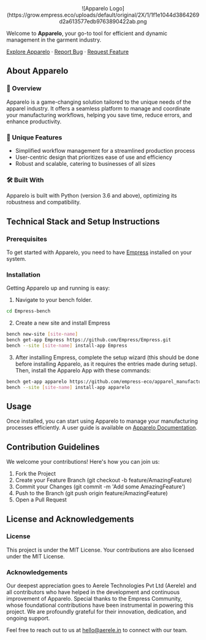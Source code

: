 <div align="center">
![Apparelo Logo](https://grow.empress.eco/uploads/default/original/2X/1/1f1e1044d3864269d2a613577edb9763890422ab.png
</div>

Welcome to **Apparelo**, your go-to tool for efficient and dynamic management in the garment industry. 

<a href="https://empress.eco/">Explore Apparelo</a>
·
<a href="https://github.com/empress-eco/apparel_manufacturing/issues">Report Bug</a>
·
<a href="https://github.com/empress-eco/apparel_manufacturing/issues/new">Request Feature</a>

## About Apparelo

### 📖 Overview
Apparelo is a game-changing solution tailored to the unique needs of the apparel industry. It offers a seamless platform to manage and coordinate your manufacturing workflows, helping you save time, reduce errors, and enhance productivity.

### 🌟 Unique Features
- Simplified workflow management for a streamlined production process
- User-centric design that prioritizes ease of use and efficiency
- Robust and scalable, catering to businesses of all sizes

### 🛠 Built With
Apparelo is built with Python (version 3.6 and above), optimizing its robustness and compatibility.

## Technical Stack and Setup Instructions

### Prerequisites
To get started with Apparelo, you need to have [Empress](https://Empress.io/docs) installed on your system.

### Installation
Getting Apparelo up and running is easy:

1. Navigate to your bench folder.
```sh
cd Empress-bench
```
2. Create a new site and install Empress
```sh
bench new-site [site-name]
bench get-app Empress https://github.com/Empress/Empress.git
bench --site [site-name] install-app Empress
```
3. After installing Empress, complete the setup wizard (this should be done before installing Apparelo, as it requires the entries made during setup). Then, install the Apparelo App with these commands:

```sh
bench get-app apparelo https://github.com/empress-eco/apparel_manufacturing.git
bench --site [site-name] install-app apparelo
```

## Usage
Once installed, you can start using Apparelo to manage your manufacturing processes efficiently. A user guide is available on [Apparelo Documentation](https://grow.empress.eco/).

## Contribution Guidelines
We welcome your contributions! Here's how you can join us:

1. Fork the Project
2. Create your Feature Branch (git checkout -b feature/AmazingFeature)
3. Commit your Changes (git commit -m 'Add some AmazingFeature')
4. Push to the Branch (git push origin feature/AmazingFeature)
5. Open a Pull Request

## License and Acknowledgements

### License
This project is under the MIT License. Your contributions are also licensed under the MIT License.

### Acknowledgements
Our deepest appreciation goes to Aerele Technologies Pvt Ltd (Aerele) and all contributors who have helped in the development and continuous improvement of Apparelo. Special thanks to the Empress Community, whose foundational contributions have been instrumental in powering this project. We are profoundly grateful for their innovation, dedication, and ongoing support.

Feel free to reach out to us at hello@aerele.in to connect with our team.